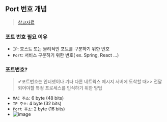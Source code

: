 ## Port 번호 개념
> [참고자료](https://5log.tistory.com/87)

### 포트 번호 필요 이유
- `IP`: 호스트 또는 물리적인 포트를 구분하기 위한 번호
- `Port`: 서비스 구분하기 위한 번호( ex. Spring, React ...)

### 포트번호?
> ✔포트번호는 인터넷이나 기타 다른 네트웍스 메시지 서버에 도착할 때>> 전달되어야할 특정 프로세스를 인식하기 위한 방법
- `MAC 주소`: 6 byte (48 bits)
- `IP 주소`: 4 byte (32 bits)
- `Port 주소`: 2 byte (16 bits)
- ![image](https://user-images.githubusercontent.com/61215550/199669709-45670d3f-b776-44eb-8df9-004d9a3e93e5.png)
